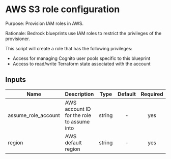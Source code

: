 # AWS S3 role configuration

Purpose: Provision IAM roles in AWS.

Rationale: Bedrock blueprints use IAM roles to restrict the privileges of the provisioner.

This script will create a role that has the following privileges:

* Access for managing Cognito user pools specific to this blueprint
* Access to read/write Terraform state associated with the account

## Inputs

| Name | Description | Type | Default | Required |
|------|-------------|:----:|:-----:|:-----:|
| assume\_role\_account | AWS account ID for the role to assume into | string | - | yes |
| region | AWS default region | string | - | yes |

